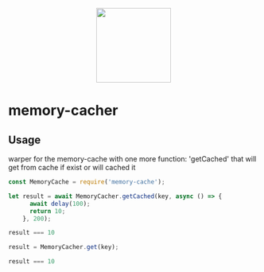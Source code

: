 <p align="center">
  <a href="http://logz.io">
    <img height="150px" src="https://logz.io/wp-content/uploads/2017/06/new-logzio-logo.png">
  </a>
</p>


# memory-cacher

## Usage
warper for the memory-cache with one more function: 'getCached'
that will get from cache if exist or will cached it

```javascript
const MemoryCache = require('memory-cache');

let result = await MemoryCacher.getCached(key, async () => {
      await delay(100);
      return 10;
    }, 200);

result === 10

result = MemoryCacher.get(key);

result === 10

```
